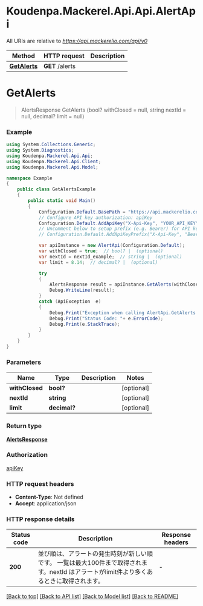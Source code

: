 # Koudenpa.Mackerel.Api.Api.AlertApi

All URIs are relative to *https://api.mackerelio.com/api/v0*

Method | HTTP request | Description
------------- | ------------- | -------------
[**GetAlerts**](AlertApi.md#getalerts) | **GET** /alerts | 


<a name="getalerts"></a>
# **GetAlerts**
> AlertsResponse GetAlerts (bool? withClosed = null, string nextId = null, decimal? limit = null)



### Example
```csharp
using System.Collections.Generic;
using System.Diagnostics;
using Koudenpa.Mackerel.Api.Api;
using Koudenpa.Mackerel.Api.Client;
using Koudenpa.Mackerel.Api.Model;

namespace Example
{
    public class GetAlertsExample
    {
        public static void Main()
        {
            Configuration.Default.BasePath = "https://api.mackerelio.com/api/v0";
            // Configure API key authorization: apiKey
            Configuration.Default.AddApiKey("X-Api-Key", "YOUR_API_KEY");
            // Uncomment below to setup prefix (e.g. Bearer) for API key, if needed
            // Configuration.Default.AddApiKeyPrefix("X-Api-Key", "Bearer");

            var apiInstance = new AlertApi(Configuration.Default);
            var withClosed = true;  // bool? |  (optional) 
            var nextId = nextId_example;  // string |  (optional) 
            var limit = 8.14;  // decimal? |  (optional) 

            try
            {
                AlertsResponse result = apiInstance.GetAlerts(withClosed, nextId, limit);
                Debug.WriteLine(result);
            }
            catch (ApiException  e)
            {
                Debug.Print("Exception when calling AlertApi.GetAlerts: " + e.Message );
                Debug.Print("Status Code: "+ e.ErrorCode);
                Debug.Print(e.StackTrace);
            }
        }
    }
}
```

### Parameters

Name | Type | Description  | Notes
------------- | ------------- | ------------- | -------------
 **withClosed** | **bool?**|  | [optional] 
 **nextId** | **string**|  | [optional] 
 **limit** | **decimal?**|  | [optional] 

### Return type

[**AlertsResponse**](AlertsResponse.md)

### Authorization

[apiKey](../README.md#apiKey)

### HTTP request headers

 - **Content-Type**: Not defined
 - **Accept**: application/json

### HTTP response details
| Status code | Description | Response headers |
|-------------|-------------|------------------|
| **200** | 並び順は、アラートの発生時刻が新しい順です。 一覧は最大100件まで取得されます。nextId はアラートがlimit件より多くあるときに取得されます。 |  -  |

[[Back to top]](#) [[Back to API list]](../README.md#documentation-for-api-endpoints) [[Back to Model list]](../README.md#documentation-for-models) [[Back to README]](../README.md)

